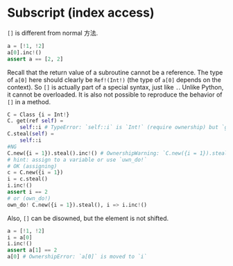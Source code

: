 # Subscript (index access)

`[]` is different from normal 方法.

```python
a = [!1, !2]
a[0].inc!()
assert a == [2, 2]
```

Recall that the return value of a subroutine cannot be a reference.
The type of `a[0]` here should clearly be `Ref!(Int!)` (the type of `a[0]` depends on the context).
So `[]` is actually part of a special syntax, just like `.`. Unlike Python, it cannot be overloaded.
It is also not possible to reproduce the behavior of `[]` in a method.

```python
C = Class {i = Int!}
C. get(ref self) =
    self::i # TypeError: `self::i` is `Int!` (require ownership) but `get` doesn't own `self`
C.steal(self) =
    self::i
#NG
C.new({i = 1}).steal().inc!() # OwnershipWarning: `C.new({i = 1}).steal()` is not owned by anyone
# hint: assign to a variable or use `uwn_do!`
# OK (assigning)
c = C.new({i = 1})
i = c.steal()
i.inc!()
assert i == 2
# or (own_do!)
own_do! C.new({i = 1}).steal(), i => i.inc!()
```

Also, `[]` can be disowned, but the element is not shifted.

```python
a = [!1, !2]
i = a[0]
i.inc!()
assert a[1] == 2
a[0] # OwnershipError: `a[0]` is moved to `i`
```